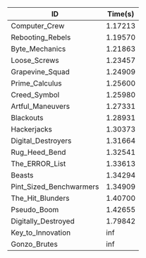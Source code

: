|ID|Time(s)|
|-|-|
|Computer_Crew|1.17213|
|Rebooting_Rebels|1.19570|
|Byte_Mechanics|1.21863|
|Loose_Screws|1.23457|
|Grapevine_Squad|1.24909|
|Prime_Calculus|1.25600|
|Creed_Symbol|1.25980|
|Artful_Maneuvers|1.27331|
|Blackouts|1.28931|
|Hackerjacks|1.30373|
|Digital_Destroyers|1.31664|
|Rug_Heed_Bend|1.32541|
|The_ERROR_List|1.33613|
|Beasts|1.34294|
|Pint_Sized_Benchwarmers|1.34909|
|The_Hit_Blunders|1.40700|
|Pseudo_Boom|1.42655|
|Digitally_Destroyed|1.79842|
|Key_to_Innovation|inf|
|Gonzo_Brutes|inf|
